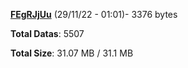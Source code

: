 [**FEgRJjUu**](/data/FEgRJjUu.txt) (29/11/22 - 01:01)- 3376 bytes

**Total Datas**: 5507

**Total Size**: 31.07 MB / 31.1 MB